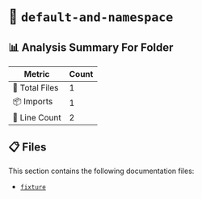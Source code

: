 # 📁 `default-and-namespace`

## 📊 Analysis Summary For Folder

| Metric | Count |
|--------|-------|
| 📁 Total Files | 1 |
| 📦 Imports | 1 |
| 🔢 Line Count | 2 |


## 📋 Files

This section contains the following documentation files:

- [`fixture`](./fixture.md)